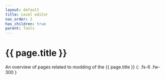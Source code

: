 ```yaml
---
layout: default
title: Level editor
nav_order: 2
has_children: true
parent: Tools
---
```


# {{ page.title }}


An overview of pages related to modding of the {{ page.title }}
{: .fs-6 .fw-300 }
